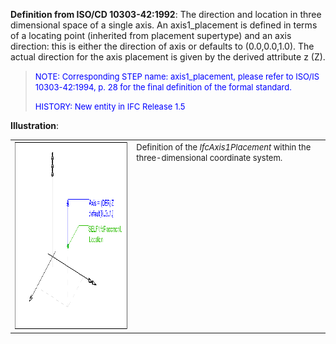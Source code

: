 **Definition from ISO/CD 10303-42:1992**: The direction and location in three dimensional space of a single axis. An axis1_placement is defined in terms of a locating point (inherited from placement supertype) and an axis direction: this is either the direction of axis or defaults to (0.0,0.0,1.0). The actual direction for the axis placement is given by the derived attribute z (Z).

> <font color="#0000FF" size="-1">NOTE: Corresponding STEP name:
		  axis1_placement, please refer to ISO/IS 10303-42:1994, p. 28 for the final
		  definition of the formal standard. </font>
> 
> <font color="#0000FF" size="-1">HISTORY: New entity in IFC Release 1.5
		  </font>
>

**Illustration**:

<table cellpadding="2" cellspacing="2"> 
		<tr> 
		  <td><a href="drawings/IfcAxis1Placement-Layout1.dwf"><img src="figures/IfcAxis1Placement-Layout1.gif" alt="axis1 placement" width="400" height="300" border="0"></a></td> 
		  <td valign="TOP" align="LEFT"><font size="-1">Definition of the
			 <i>IfcAxis1Placement</i> within the three-dimensional coordinate
			 system.</font></td> 
		</tr> 
	 </table>